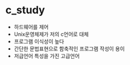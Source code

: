 # c_study

- 하드웨어를 제어
- Unix운영체제가 저의 c언어로 대체
- 프로그램 이식성이 높다
- 간단한 문법표현으로 함축적인 프로그램 작성이 용이
- 저급언어 특성을 가진 고급언어
